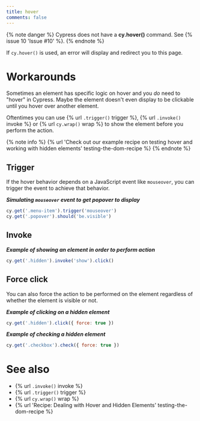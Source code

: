 ```yaml
---
title: hover
comments: false
---
```


{% note danger %}
Cypress does not have a **cy.hover()** command. See {% issue 10 'Issue #10' %}.
{% endnote %}

If `cy.hover()` is used, an error will display and redirect you to this page.

# Workarounds

Sometimes an element has specific logic on hover and you *do* need to "hover" in Cypress. Maybe the element doesn't even display to be clickable until you hover over another element.

Oftentimes you can use {% url `.trigger()` trigger %}, {% url `.invoke()` invoke %} or {% url `cy.wrap()` wrap %} to show the element before you perform the action.

{% note info %}
{% url 'Check out our example recipe on testing hover and working with hidden elements' testing-the-dom-recipe %}
{% endnote %}

## Trigger

If the hover behavior depends on a JavaScript event like `mouseover`, you can trigger the event to achieve that behavior.

***Simulating `mouseover` event to get popover to display***

```javascript
cy.get('.menu-item').trigger('mouseover')
cy.get('.popover').should('be.visible')
```

## Invoke

***Example of showing an element in order to perform action***
```javascript
cy.get('.hidden').invoke('show').click()
```

## Force click

You can also force the action to be performed on the element regardless of whether the element is visible or not.

***Example of clicking on a hidden element***
```javascript
cy.get('.hidden').click({ force: true })
```

***Example of checking a hidden element***
```javascript
cy.get('.checkbox').check({ force: true })
```

# See also

- {% url `.invoke()` invoke %}
- {% url `.trigger()` trigger %}
- {% url `cy.wrap()` wrap %}
- {% url 'Recipe: Dealing with Hover and Hidden Elements' testing-the-dom-recipe %}
